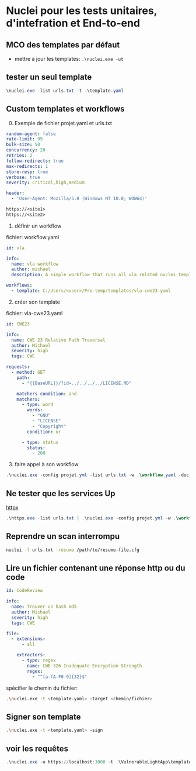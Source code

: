 # Nuclei pour les tests unitaires, d'intefration et End-to-end


## MCO des templates par défaut

* mettre à jour les templates: `.\nuclei.exe -ut`

## tester un seul template

```powershell
\nuclei.exe -list urls.txt -t .\template.yaml
```

## Custom templates et workflows

0. Exemple de fichier projet.yaml et urls.txt

```yaml
random-agent: false
rate-limit: 99
bulk-size: 50
concurrency: 20
retries: 2
follow-redirects: true
max-redirects: 1
store-resp: true
verbose: true
severity: critical,high,medium

header:
  - 'User-Agent: Mozilla/5.0 (Windows NT 10.0; WOW64)'
```

```txt
https://<site1>
https://<site2>
```

1. définir un workflow

fichier: workflow.yaml

```yaml
id: vla

info:
  name: vla workflow
  author: michael
  description: A simple workflow that runs all vla related nuclei templates on a given target.

workflows:
  - template: C:/Users/<user>/Pro-temp/templates/vla-cwe23.yaml
```

2. créer son template

fichier:  vla-cwe23.yaml

```yaml
id: CWE23

info:
  name: CWE 23 Relative Path Traversal
  author: Michael
  severity: high
  tags: CWE

requests:
  - method: GET
    path:
      - "{{BaseURL}}/?id=../../../../LICENSE.MD"

    matchers-condition: and
    matchers:
      - type: word
        words:
          - "GNU"
          - "LICENSE"
          - "Copyright"
        condition: or

      - type: status
        status:
          - 200
```

3. faire appel à son workflow

```powershell
.\nuclei.exe -config projet.yml -list urls.txt -w .\workflow.yaml -duc -me Result
```

## Ne tester que les services Up

[httpx](https://github.com/projectdiscovery/httpx/releases)

```powershell
.\httpx.exe -list urls.txt | .\nuclei.exe -config projet.yml -w .\workflow.yaml -duc
```

## Reprendre un scan interrompu

```sh
nuclei -l urls.txt -resume /path/to/resume-file.cfg
```

## Lire un fichier contenant une réponse http ou du code

```yml
id: CodeReview

info:
  name: Trouver un hash md5
  author: Michael
  severity: high
  tags: CWE

file:
  - extensions:
      - all

    extractors:
      - type: regex
        name: CWE-326 Inadequate Encryption Strength
        regex:
          - "^[a-fA-F0-9]{32}$"
```

spécifier le chemin du fichier:

```sh
.\nuclei.exe -t <template.yaml> -target <chemin/fichier>
```

## Signer son template

```sh
.\nuclei.exe -t <template.yaml> -sign
```

## voir les requêtes

```powershell
.\nuclei.exe -u https://localhost:3000 -t .\VulnerableLightApp\templates\vla-cwe89.yaml -v -debug
```
